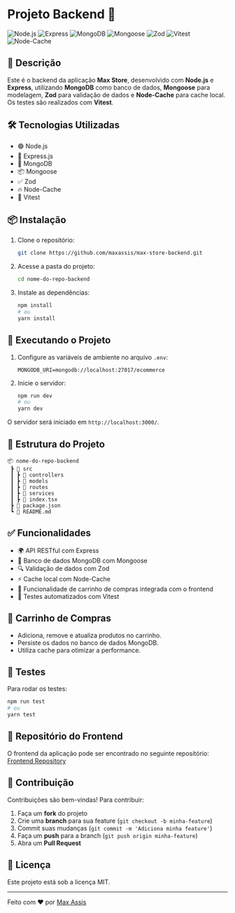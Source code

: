# Projeto Backend 🚀

![Node.js](https://img.shields.io/badge/Node.js-339933?style=for-the-badge&logo=nodedotjs&logoColor=white)
![Express](https://img.shields.io/badge/Express-000000?style=for-the-badge&logo=express&logoColor=white)
![MongoDB](https://img.shields.io/badge/MongoDB-47A248?style=for-the-badge&logo=mongodb&logoColor=white)
![Mongoose](https://img.shields.io/badge/Mongoose-880000?style=for-the-badge&logo=mongoose&logoColor=white)
![Zod](https://img.shields.io/badge/Zod-3178C6?style=for-the-badge&logoColor=white)
![Vitest](https://img.shields.io/badge/Vitest-6E9F18?style=for-the-badge&logo=vitest&logoColor=white)
![Node-Cache](https://img.shields.io/badge/Node--Cache-FF9900?style=for-the-badge&logoColor=white)

## 📌 Descrição

Este é o backend da aplicação **Max Store**, desenvolvido com **Node.js** e **Express**, utilizando **MongoDB** como banco de dados, **Mongoose** para modelagem, **Zod** para validação de dados e **Node-Cache** para cache local. Os testes são realizados com **Vitest**.

## 🛠️ Tecnologias Utilizadas

- 🟢 Node.js
- 🚀 Express.js
- 🍃 MongoDB
- 📦 Mongoose
- ✅ Zod
- 🔥 Node-Cache
- 🧪 Vitest

## 📦 Instalação

1. Clone o repositório:
   ```sh
   git clone https://github.com/maxassis/max-store-backend.git
   ```
2. Acesse a pasta do projeto:
   ```sh
   cd nome-do-repo-backend
   ```
3. Instale as dependências:
   ```sh
   npm install
   # ou
   yarn install
   ```

## 🚀 Executando o Projeto

1. Configure as variáveis de ambiente no arquivo `.env`:
   ```env
   MONGODB_URI=mongodb://localhost:27017/ecommerce
   ```
2. Inicie o servidor:
   ```sh
   npm run dev
   # ou
   yarn dev
   ```

O servidor será iniciado em `http://localhost:3000/`.

## 📂 Estrutura do Projeto
```
📦 nome-do-repo-backend
 ┣ 📂 src
 ┃ ┣ 📂 controllers
 ┃ ┣ 📂 models
 ┃ ┣ 📂 routes
 ┃ ┣ 📂 services
 ┃ ┣ 📜 index.tsx
 ┣ 📜 package.json
 ┗ 📜 README.md
```

## ✅ Funcionalidades
- 🌍 API RESTful com Express
- 📂 Banco de dados MongoDB com Mongoose
- 🔍 Validação de dados com Zod
- ⚡ Cache local com Node-Cache
- 🛒 Funcionalidade de carrinho de compras integrada com o frontend
- 🧪 Testes automatizados com Vitest

## 🛒 Carrinho de Compras
- Adiciona, remove e atualiza produtos no carrinho.
- Persiste os dados no banco de dados MongoDB.
- Utiliza cache para otimizar a performance.

## 🧪 Testes
Para rodar os testes:
```sh
npm run test
# ou
yarn test
```

## 🔗 Repositório do Frontend
O frontend da aplicação pode ser encontrado no seguinte repositório:
[Frontend Repository](https://github.com/maxassis/max-store.git)

## 🤝 Contribuição

Contribuições são bem-vindas! Para contribuir:
1. Faça um **fork** do projeto
2. Crie uma **branch** para sua feature (`git checkout -b minha-feature`)
3. Commit suas mudanças (`git commit -m 'Adiciona minha feature'`)
4. Faça um **push** para a branch (`git push origin minha-feature`)
5. Abra um **Pull Request**

## 📜 Licença

Este projeto está sob a licença MIT. 

---
Feito com ❤️ por [Max Assis](https://github.com/maxassis)

